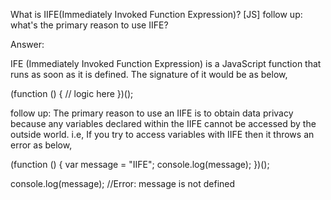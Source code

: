 What is IIFE(Immediately Invoked Function Expression)? [JS]
follow up: what's the primary reason to use IIFE?




















Answer:





IFE (Immediately Invoked Function Expression) is a JavaScript function that runs as soon as it is defined. The signature of it would be as below,

(function () {
  // logic here
})();

follow up: The primary reason to use an IIFE is to obtain data privacy because any variables declared within the IIFE cannot be accessed by the outside world. i.e, If you try to access variables with IIFE then it throws an error as below,

(function () {
  var message = "IIFE";
  console.log(message);
})();

console.log(message); //Error: message is not defined